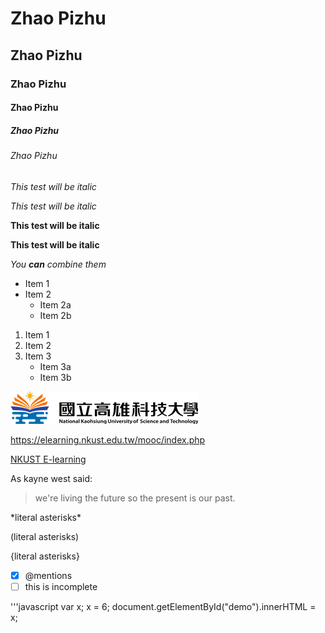 # Zhao Pizhu
## Zhao Pizhu
### Zhao Pizhu
#### Zhao Pizhu
##### Zhao Pizhu
###### Zhao Pizhu

*This test will be italic*

_This test will be italic_

**This test will be italic**

__This test will be italic__

*You **can** combine them*

* Item 1
* Item 2
  * Item 2a
  * Item 2b
 
 1. Item 1
 2. Item 2
 3. Item 3
    * Item 3a
    * Item 3b

![nkust.logo](https://raw.githubusercontent.com/TracyZhao7/PCTEST/master/logo%20(1).png)

<https://elearning.nkust.edu.tw/mooc/index.php>

[NKUST E-learning](https://elearning.nkust.edu.tw/mooc/index.php)

As kayne west said:
> we're living the future so
> the present is our past.


\*literal asterisks\*

\(literal asterisks\)

\{literal asterisks\}

- [x] @mentions
- [ ] this is incomplete

'''javascript
var x;
x = 6;
document.getElementById("demo").innerHTML = x;








